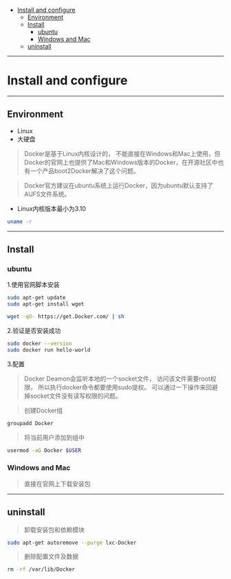 <!-- TOC START min:1 max:5 link:true update:true -->
- [Install and configure](#install-and-configure)
  - [Environment](#environment)
  - [Install](#install)
    - [ubuntu](#ubuntu)
    - [Windows and Mac](#windows-and-mac)
  - [uninstall](#uninstall)

<!-- TOC END -->

---
# Install and configure
---
## Environment

* Linux
* 大硬盘

> Docker是基于Linux内核设计的， 不能直接在Windows和Mac上使用，但Docker的官网上也提供了Mac和Windows版本的Docker，在开源社区中也有一个产品boot2Docker解决了这个问题。

> Docker官方建议在ubuntu系统上运行Docker，因为ubuntu默认支持了AUFS文件系统。

* Linux内核版本最小为3.10

```bash
uname -r
```

---

## Install
### ubuntu
1.使用官网脚本安装

```bash
sudo apt-get update
sudo apt-get install wget

wget -qO- https://get.Docker.com/ | sh
```

2.验证是否安装成功

```bash
sudo docker --version
sudo docker run hello-world
```

3.配置
> Docker Deamon会监听本地的一个socket文件，
> 访问该文件需要root权限，
> 所以执行docker命令都要使用sudo提权。
> 可以通过一下操作来回避掉socket文件没有读写权限的问题。

> 创建Docker组
```bash
groupadd Docker
```
> 将当前用户添加到组中
```bash
usermod -aG Docker $USER
```

### Windows and Mac

> 直接在官网上下载安装包

---

## uninstall

> 卸载安装包和依赖模块

```bash
sudo apt-get autoremove --purge lxc-Docker
```

> 删除配置文件及数据

```bash
rm -rf /var/lib/Docker
```
